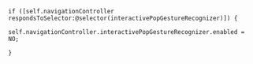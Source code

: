 

`if ([self.navigationController respondsToSelector:@selector(interactivePopGestureRecognizer)]) {`

`self.navigationController.interactivePopGestureRecognizer.enabled = NO;`

`}`

